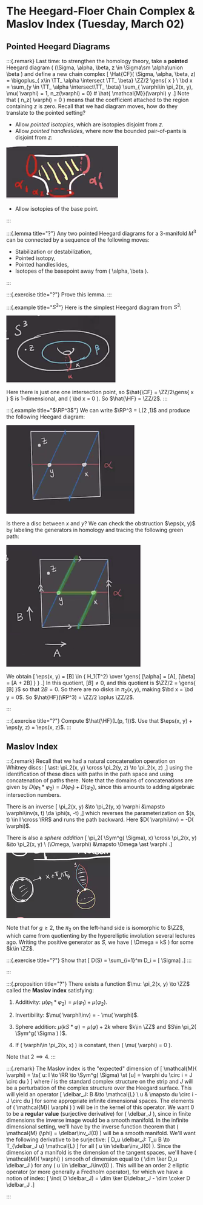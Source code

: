 # The Heegard-Floer Chain Complex & Maslov Index (Tuesday, March 02)

## Pointed Heegard Diagrams


:::{.remark}
Last time: to strengthen the homology theory, take a **pointed** Heegard diagram \( (\Sigma, \alpha, \beta, z \in \Sigma\sm \alpha\union \beta \) and define a new chain complex
\[
\Hat{CF}( \Sigma, \alpha, \beta, z) = \bigoplus_{ x\in \TT_ \alpha \intersect \TT_ \beta} \ZZ/2 \gens{ x } \\
\bd x = \sum_{y \in \TT_ \alpha \intersect\TT_ \beta} \sum_{ \varphi\in \pi_2(x, y), \mu( \varphi) = 1, n_z(\varphi) = 0} \# \hat{ \mathcal{M}}(\varphi) y 
.\]
Note that \( n_z( \varphi) = 0 \) means that the coefficient attached to the region containing $z$ is zero.
Recall that we had diagram moves, how do they translate to the pointed setting?

- Allow *pointed isotopies*, which are isotopies disjoint from $z$.
- Allow *pointed handleslides*, where now the bounded pair-of-pants is disjoint from $z$:

![image_2021-03-02-11-18-40](figures/image_2021-03-02-11-18-40.png)

- Allow isotopies of the base point.


:::

:::{.lemma title="?"}
Any two pointed Heegard diagrams for a 3-manifold $M^3$ can be connected by a sequence of the following moves:

- Stabilization or destabilization,
- Pointed isotopy,
- Pointed handleslides,
- Isotopes of the basepoint away from \( \alpha, \beta \).

:::

:::{.exercise title="?"}
Prove this lemma.
:::

:::{.example title="$S^3$"}
Here is the simplest Heegard diagram from $S^3$:

![image_2021-03-02-11-22-54](figures/image_2021-03-02-11-22-54.png)

Here there is just one one intersection point, so $\hat{\CF} = \ZZ/2\gens{ x } $ is 1-dimensional, and \( \bd x = 0 \).
So $\hat{\HF} = \ZZ/2$.
:::

:::{.example title="$\RP^3$"}
We can write $\RP^3 = L(2 ,1)$ and produce the following Heegard diagram:

![image_2021-03-02-11-38-42](figures/image_2021-03-02-11-38-42.png)

Is there a disc between $x$ and $y$?
We can check the obstruction $\eps(x, y)$ by labeling the generators in homology and tracing the following green path:

![image_2021-03-02-11-40-13](figures/image_2021-03-02-11-40-13.png)

We obtain
\[
\eps(x, y) = [B] \in { H_1(T^2) \over \gens{ [\alpha] = [A], [\beta] = [A + 2B] } }
.\]
In this quotient, $[B] \neq 0$, and this quotient is $\ZZ/2 = \gens{ [B] }$ so that $2B = 0$. 
So there are no disks in $\pi_2(x, y)$, making $\bd x = \bd y = 0$.
So $\hat{HF}(\RP^3) = \ZZ/2 \oplus \ZZ/2$.

:::

:::{.exercise title="?"}
Compute $\hat{\HF}(L(p, 1))$.
Use that $\eps(x, y) + \eps(y, z) = \eps(x, z)$.
:::

## Maslov Index

:::{.remark}
Recall that we had a natural concatenation operation on Whitney discs:
\[
\ast: \pi_2(x, y) \cross \pi_2(y, z) \to \pi_2(x, z)
,\]
using the identification of these discs with paths in the path space and using concatenation of paths there.
Note that the domains of concatenations are given by $D( \varphi_1 \ast \varphi_2) = D( \varphi_1) + D( \varphi_2)$, since this amounts to adding algebraic intersection numbers.

There is an inverse
\[
\pi_2(x, y) &\to \pi_2(y, x)
\varphi &\mapsto \varphi\inv(s, t) \da \phi(s, -t)
,\]
which reverses the parameterization on $(s, t) \in I \cross \RR$ and runs the path backward.
Here $D( \varphi\inv) = -D( \varphi)$.

There is also a *sphere addition*
\[
\pi_2( \Sym^g( \Sigma), x) \cross \pi_2(x, y) &\to \pi_2(x, y) \\
(\Omega, \varphi) &\mapsto \Omega \ast \varphi
.\]

![Maps entire boundary to a point, yielding a sphere.](figures/image_2021-03-02-12-04-06.png)

Note that for $g\geq 2$, the $\pi_2$ on the left-hand side is isomorphic to $\ZZ$, which came from quotienting by the hyperelliptic involution several lectures ago.
Writing the positive generator as $S$, we have \( \Omega = kS \) for some $k\in \ZZ$.

:::{.exercise title="?"}
Show that 
\[
D(S) = \sum_{i=1}^m D_i = [ \Sigma]
.\]
:::

:::

:::{.proposition title="?"}
There exists a function $\mu: \pi_2(x, y) \to \ZZ$ called the **Maslov index** satisfying:

1. Additivity: $\mu( \varphi_1 \ast \varphi_2) = \mu( \varphi_1) + \mu (\varphi_2)$.

2. Invertibility: $\mu( \varphi\inv) = - \mu( \varphi)$.

3. Sphere addition: $\mu( kS \ast \varphi) = \mu( \varphi) + 2k$ where $k\in \ZZ$ and $S\in \pi_2( \Sym^g( \Sigma ) )$.

4. If \( \varphi\in \pi_2(x, x) \) is constant, then \( \mu( \varphi) = 0 \).

Note that $2\implies 4$.
:::


:::{.remark}
The Maslov index is the "expected" dimension of 
\[
\mathcal{M}( \varphi) = \ts{ 
u: I \to \RR \to \Sym^g( \Sigma)
\st
[u] = \varphi 
du \circ i = J \circ du 
} 
\]
where $i$ is the standard complex structure on the strip and $J$ will be a perturbation of the complex structure over the Heegard surface.
This will yield an operator
\[
\delbar_J: B &\to \mathcal{L} \\
u & \mapsto du \circ i - J \circ du 
\]
for some appropriate infinite dimensional spaces.
The elements of \( \mathcal{M}( \varphi )  \) will be in the kernel of this operator.
We want 0 to be a **regular value** (surjective derivative) for \( \delbar_J \), since in finite dimensions the inverse image would be a smooth manifold.
In the infinite dimensional setting, we'll have by the inverse function theorem that \( \mathcal{M} (\phi) = \delbar\inv_J(0) \) will be a smooth manifold.
We'll want the following derivative to be surjective:
\[
D_u \delbar_J: T_u B \to T_{\delbar_J u} \mathcal{L} 
\]
for all \( u \in \delbar\inv_J(0) \).
Since the dimension of a manifold is the dimension of the tangent spaces, we'll have \( \mathcal{M}( \varphi)  \) smooth of dimension equal to \( \dim \ker D_u \delbar_J \) for any \( u \in \delbar_J\inv(0) \).
This will be an order 2 elliptic operator (or more generally a Fredholm operator), for which we have a notion of index:
\[
\ind( D \delbar_J) = \dim \ker D\delbar_J - \dim \coker D \delbar_J
.\]



:::








